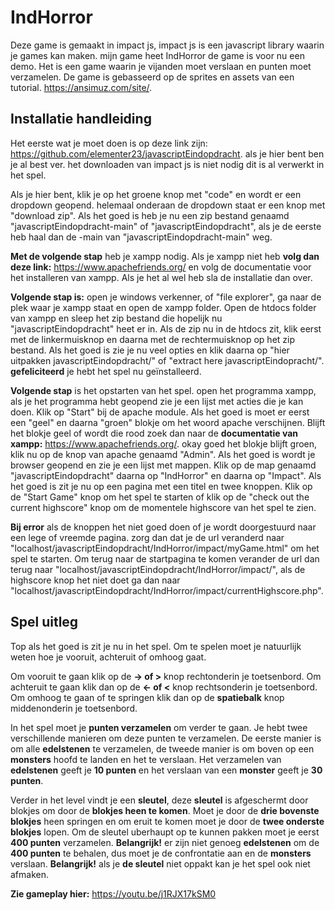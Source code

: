 # IndHorror
Deze game is gemaakt in impact js, impact js is een javascript library waarin je games kan maken. mijn game heet IndHorror de game is voor nu een demo. Het is een game waarin je vijanden moet verslaan en punten moet verzamelen. De game is gebasseerd op de sprites en assets van een tutorial. https://ansimuz.com/site/.
## Installatie handleiding
Het eerste wat je moet doen is op deze link zijn: https://github.com/elementer23/javascriptEindopdracht. als je hier bent ben je al best ver. het downloaden van impact js is niet nodig dit is al verwerkt in het spel.

Als je hier bent, klik je op het groene knop met "code" en wordt er een dropdown geopend. helemaal onderaan de dropdown staat er een knop met "download zip". Als het goed is heb je nu een zip bestand genaamd "javascriptEindopdracht-main" of "javascriptEindopdracht", als je de eerste heb haal dan de -main van "javascriptEindopdracht-main" weg.

 **Met de volgende stap** heb je xampp nodig. Als je xampp niet heb **volg dan deze link:** https://www.apachefriends.org/ en volg de documentatie voor het installeren van xampp. Als je het al wel heb sla de installatie dan over.


**Volgende stap is:** open je windows verkenner, of "file explorer", ga naar de plek waar je xampp staat en open de xampp folder. Open de htdocs folder van xampp en sleep het zip bestand die hopelijk nu "javascriptEindopdracht" heet er in. Als de zip nu in de htdocs zit, klik eerst met de linkermuisknop en daarna met de rechtermuisknop op het zip bestand. Als het goed is zie je nu veel opties en klik daarna op "hier uitpakken javascriptEindopdracht/" of "extract here javascriptEindopracht/". **gefeliciteerd** je hebt het spel nu geïnstalleerd.

**Volgende stap** is het opstarten van het spel. open het programma xampp, als je het programma hebt geopend zie je een lijst met acties die je kan doen. Klik op "Start" bij de apache module. Als het goed is moet er eerst een "geel" en daarna "groen" blokje om het woord apache verschijnen. Blijft het blokje geel of wordt die rood zoek dan naar de **documentatie van xampp:** https://www.apachefriends.org/. okay goed het blokje blijft groen, klik nu op de knop van apache genaamd "Admin". Als het goed is wordt je browser geopend en zie je een lijst met mappen. Klik op de map genaamd "javascriptEindopdracht" daarna op "IndHorror" en daarna op "Impact". Als het goed is zit je nu op een pagina met een titel en twee knoppen. Klik op de "Start Game" knop om het spel te starten of klik op de "check out the current highscore" knop om de momentele highscore van het spel te zien.

**Bij error** als de knoppen het niet goed doen of je wordt doorgestuurd naar een lege of vreemde pagina. zorg dan dat je de url veranderd naar "localhost/javascriptEindopdracht/IndHorror/impact/myGame.html" om het spel te starten. Om terug naar de startpagina te komen verander de url dan terug naar "localhost/javascriptEindopdracht/IndHorror/impact/", als de highscore knop het niet doet ga dan naar "localhost/javascriptEindopdracht/IndHorror/impact/currentHighscore.php".

## Spel uitleg
Top als het goed is zit je nu in het spel. Om te spelen moet je natuurlijk weten hoe je vooruit, achteruit of omhoog gaat. 

Om vooruit te gaan klik op de **-> of >** knop rechtonderin je toetsenbord.
Om achteruit te gaan klik dan op de **<- of <** knop rechtsonderin je toetsenbord.
Om omhoog te gaan of te springen klik dan op de **spatiebalk** knop middenonderin je toetsenbord.

In het spel moet je **punten verzamelen** om verder te gaan. Je hebt twee verschillende manieren om deze punten te verzamelen. De eerste manier is om alle **edelstenen** te verzamelen, de tweede manier is om boven op een **monsters** hoofd te landen en het te verslaan. Het verzamelen van **edelstenen** geeft je **10 punten** en het verslaan van een **monster** geeft je **30 punten**. 

Verder in het level vindt je een **sleutel**, deze **sleutel** is afgeschermt door blokjes om door de **blokjes heen te komen**. Moet je door de **drie bovenste blokjes** heen springen en om eruit te komen moet je door de **twee onderste blokjes** lopen. Om de sleutel uberhaupt op te kunnen pakken moet je eerst **400 punten** verzamelen. **Belangrijk!** er zijn niet genoeg **edelstenen** om de **400 punten** te behalen, dus moet je de confrontatie aan en de **monsters** verslaan. **Belangrijk!** als je **de sleutel** niet oppakt kan je het spel ook niet afmaken.

**Zie gameplay hier:** https://youtu.be/j1RJX17kSM0
